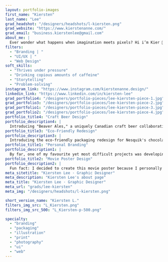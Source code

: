 ```yaml
---
layout: portfolio-images
first_name: "Kiersten"
last_name: "Lee"
grad_headshot: "/designers/headshots/l-kiersten.png"
grad_website: "https://www.kierstenanne.com/"
grad_email: "business.kierstenlee@gmail.com"
about_me: |
  Ever wonder what happens when imagination meets pixels? Hi i’m Kier 🙂 a creative soul with a passion for graphic design and bringing ideas to life through design. My design philosophy is centred around the belief that great design is not just about aesthetics—it's about telling compelling stories and creating meaningful connections. I love working closely with clients to bring their visions to life in ways they never imagined possible. Take a peak at my portfolio and let's turn visions into visuals!
filters:
  - "Branding | "
  - "UI/UX | "
  - "Web Design"
soft_skills:
  - "Thrives under pressure"
  - "Drinking copious amounts of caffeine"  
  - "Storytelling" 
  - "Problem-solving" 
instagram_link: "https://www.instagram.com/kierstenanne.design/"
linkedin_link: "https://www.linkedin.com/in/kiersten-lee"
grad_portfolio4: "/designers/portfolio-pieces/lee-kiersten-piece-1.jpg"
grad_portfolio3: "/designers/portfolio-pieces/lee-kiersten-piece-2.jpg"
grad_portfolio1: "/designers/portfolio-pieces/lee-kiersten-piece-3.jpg"
grad_portfolio2: "/designers/portfolio-pieces/lee-kiersten-piece-4.jpg"
portfolio_title4: "Craft Beer Design"
portfolio_description4: |
  Introducing "Beaver Ales," a uniquely Canadian craft beer collaboration between Beyond The Pale and BeaverTails. Infused with cinnamon spice reminiscent of the iconic pastry, its can design features the iconic Canadian beaver, with a nod to the brand's signature fence illustration cleverly incorporated into its teeth for a touch of whimsy and brand consistency.
portfolio_title3: "Eco-Friendly Redesign"
portfolio_description3: |
  Introducing the eco-friendly packaging redesign for Nesquik's chocolate milk powder! From an outdated plastic tub design from the 90s to an innovative and modern milk carton design. This product is small, self-closing, made from 100% sustainable materials, and correlates with Nesquick's more modern style of product design and branding!
portfolio_title1: "Personal Branding"
portfolio_description1: |
  By far, one of my favourite yet most difficult projects was developing my own personal brand identity! A unique mix of bold and impactful, yet elegant and feminine. Meet Kiersten Anne, the passionate graphic designer ready to turn your visions into visuals!
portfolio_title2: "Movie Poster Design"
portfolio_description2: |
  Fun fact: I decided to create this movie poster because I personally hated the movie when I watched it in theatres! As a designer, we inevitably will be challenged with projects that we do not have interest in nor care for. Take a peek at my personal take on the Wonka 2023 poster design, bringing back twists from the original Hershey's bar and aspects from the previous variations of the Wonka films!
meta_sitetitle: "Kiersten Lee · Graphic Designer"
meta_description: "Kiersten Lee's about page"
meta_title: "Kiersten Lee · Graphic Designer"
meta_url: "grads/lee-kiersten"
meta_img: "/designers/headshots/l-kiersten.png"

short_version_name: "Kiersten L."
filters_img_src: "L_Kiersten.png"
filters_img_src_500: "L_Kiersten-p-500.png"

specialty:
  - "branding"
  - "packaging"
  - "illustration"
  - "print"
  - "photography"
  - "ui"
  - "web"
---
```

